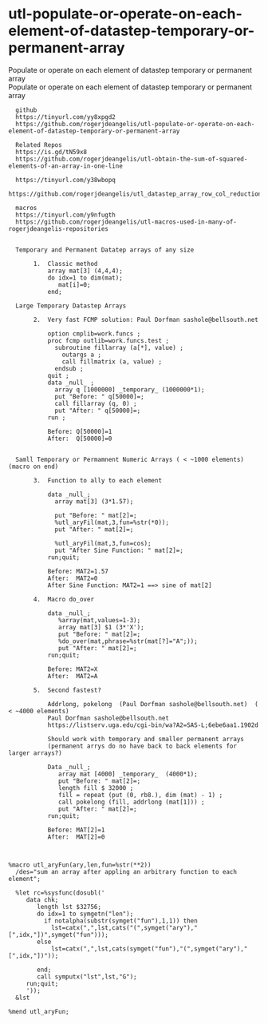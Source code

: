 # utl-populate-or-operate-on-each-element-of-datastep-temporary-or-permanent-array
Populate or operate on each element of datastep temporary or permanent array  
    Populate or operate on each element of datastep temporary or permanent array                                                     
                                                                                                                                     
      github                                                                                                                         
      https://tinyurl.com/yy8xpgd2                                                                                                   
      https://github.com/rogerjdeangelis/utl-populate-or-operate-on-each-element-of-datastep-temporary-or-permanent-array            
                                                                                                                                     
      Related Repos                                                                                                                  
      https://is.gd/tN59x8                                                                                                           
      https://github.com/rogerjdeangelis/utl-obtain-the-sum-of-squared-elements-of-an-array-in-one-line                              
                                                                                                                                     
      https://tinyurl.com/y38wbopq                                                                                                   
      https://github.com/rogerjdeangelis/utl_datastep_array_row_col_reductions_sumOf                                                 
                                                                                                                                     
      macros                                                                                                                         
      https://tinyurl.com/y9nfugth                                                                                                   
      https://github.com/rogerjdeangelis/utl-macros-used-in-many-of-rogerjdeangelis-repositories                                     
                                                                                                                                     
                                                                                                                                     
      Temporary and Permanent Datatep arrays of any size                                                                             
                                                                                                                                     
           1.  Classic method                                                                                                        
               array mat[3] (4,4,4);                                                                                                 
               do idx=1 to dim(mat);                                                                                                 
                  mat[i]=0;                                                                                                          
               end;                                                                                                                  
                                                                                                                                     
      Large Temporary Datastep Arrays                                                                                                
                                                                                                                                     
           2.  Very fast FCMP solution: Paul Dorfman sashole@bellsouth.net                                                           
                                                                                                                                     
               option cmplib=work.funcs ;                                                                                            
               proc fcmp outlib=work.funcs.test ;                                                                                    
                 subroutine fillarray (a[*], value) ;                                                                                
                   outargs a ;                                                                                                       
                   call fillmatrix (a, value) ;                                                                                      
                 endsub ;                                                                                                            
               quit ;                                                                                                                
               data _null_ ;                                                                                                         
                 array q [1000000] _temporary_ (1000000*1);                                                                          
                 put "Before: " q[50000]=;                                                                                           
                 call fillarray (q, 0) ;                                                                                             
                 put "After: " q[50000]=;                                                                                            
               run ;                                                                                                                 
                                                                                                                                     
               Before: Q[50000]=1                                                                                                    
               After:  Q[50000]=0                                                                                                    
                                                                                                                                     
                                                                                                                                     
      Samll Temporary or Permamnent Numeric Arrays ( < ~1000 elements) (macro on end)                                                
                                                                                                                                     
           3.  Function to ally to each element                                                                                      
                                                                                                                                     
               data _null_;                                                                                                          
                 array mat[3] (3*1.57);                                                                                              
                                                                                                                                     
                 put "Before: " mat[2]=;                                                                                             
                 %utl_aryFil(mat,3,fun=%str(*0));                                                                                    
                 put "After: " mat[2]=;                                                                                              
                                                                                                                                     
                 %utl_aryFil(mat,3,fun=cos);                                                                                         
                 put "After Sine Function: " mat[2]=;                                                                                
               run;quit;                                                                                                             
                                                                                                                                     
               Before: MAT2=1.57                                                                                                     
               After:  MAT2=0                                                                                                        
               After Sine Function: MAT2=1 ==> sine of mat[2]                                                                        
                                                                                                                                     
           4.  Macro do_over                                                                                                         
                                                                                                                                     
               data _null_;                                                                                                          
                  %array(mat,values=1-3);                                                                                            
                  array mat[3] $1 (3*'X');                                                                                           
                  put "Before: " mat[2]=;                                                                                            
                  %do_over(mat,phrase=%str(mat[?]="A";));                                                                            
                  put "After: " mat[2]=;                                                                                             
               run;quit;                                                                                                             
                                                                                                                                     
               Before: MAT2=X                                                                                                        
               After:  MAT2=A                                                                                                        
                                                                                                                                     
           5.  Second fastest?                                                                                                       
                                                                                                                                     
               Addrlong, pokelong  (Paul Dorfman sashole@bellsouth.net)  ( < ~4000 elements)                                         
               Paul Dorfman sashole@bellsouth.net                                                                                    
               https://listserv.uga.edu/cgi-bin/wa?A2=SAS-L;6ebe6aa1.1902d                                                           
                                                                                                                                     
               Should work with temporary and smaller permanent arrays                                                               
               (permanent arrys do no have back to back elements for larger arrays?)                                                 
                                                                                                                                     
               Data _null_;                                                                                                          
                  array mat [4000] _temporary_  (4000*1);                                                                            
                  put "Before: " mat[2]=;                                                                                            
                  length fill $ 32000 ;                                                                                              
                  fill = repeat (put (0, rb8.), dim (mat) - 1) ;                                                                     
                  call pokelong (fill, addrlong (mat[1])) ;                                                                          
                  put "After: " mat[2]=;                                                                                             
               run;quit;                                                                                                             
                                                                                                                                     
               Before: MAT[2]=1                                                                                                      
               After:  MAT[2]=0                                                                                                      
                                                                                                                                     
                                                                                                                                     
                                                                                                                                     
    %macro utl_aryFun(ary,len,fun=%str(**2))                                                                                         
      /des="sum an array after appling an arbitrary function to each element";                                                       
                                                                                                                                     
      %let rc=%sysfunc(dosubl('                                                                                                      
         data chk;                                                                                                                   
            length lst $32756;                                                                                                       
            do idx=1 to symgetn("len");                                                                                              
              if notalpha(substr(symget("fun"),1,1)) then                                                                            
                lst=catx(",",lst,cats("(",symget("ary"),"[",idx,"])",symget("fun")));                                                
            else                                                                                                                     
                lst=catx(",",lst,cats(symget("fun"),"(",symget("ary"),"[",idx,"])"));                                                
                                                                                                                                     
            end;                                                                                                                     
            call symputx("lst",lst,"G");                                                                                             
         run;quit;                                                                                                                   
         '));                                                                                                                        
      &lst                                                                                                                           
                                                                                                                                     
    %mend utl_aryFun;                                                                                                                
                                                                                                                                     
                                                                                                                                     
                                                                                                                                     
                                                                                                                                     

